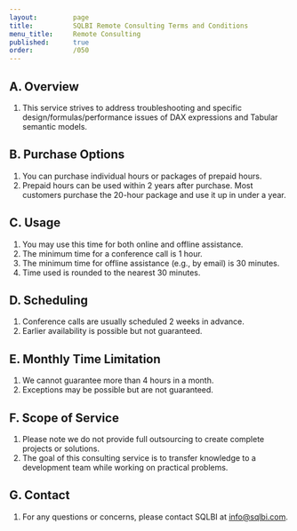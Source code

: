 ```yaml
---
layout:         page
title:          SQLBI Remote Consulting Terms and Conditions
menu_title:     Remote Consulting
published:      true
order:          /050
---
```


## A. Overview
1. This service strives to address troubleshooting and specific design/formulas/performance issues of DAX expressions and Tabular semantic models.

## B. Purchase Options
1. You can purchase individual hours or packages of prepaid hours.
2. Prepaid hours can be used within 2 years after purchase. Most customers purchase the 20-hour package and use it up in under a year.

## C. Usage
1. You may use this time for both online and offline assistance.
2. The minimum time for a conference call is 1 hour.
3. The minimum time for offline assistance (e.g., by email) is 30 minutes.
4. Time used is rounded to the nearest 30 minutes.

## D. Scheduling
1. Conference calls are usually scheduled 2 weeks in advance.
2. Earlier availability is possible but not guaranteed.

## E. Monthly Time Limitation
1. We cannot guarantee more than 4 hours in a month.
2. Exceptions may be possible but are not guaranteed.

## F. Scope of Service
1. Please note we do not provide full outsourcing to create complete projects or solutions.
2. The goal of this consulting service is to transfer knowledge to a development team while working on practical problems.

## G. Contact
1. For any questions or concerns, please contact SQLBI at [info@sqlbi.com](mailto:info@sqlbi.com).